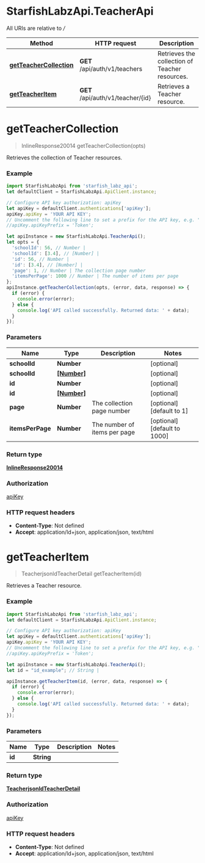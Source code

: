 # StarfishLabzApi.TeacherApi

All URIs are relative to */*

Method | HTTP request | Description
------------- | ------------- | -------------
[**getTeacherCollection**](TeacherApi.md#getTeacherCollection) | **GET** /api/auth/v1/teachers | Retrieves the collection of Teacher resources.
[**getTeacherItem**](TeacherApi.md#getTeacherItem) | **GET** /api/auth/v1/teacher/{id} | Retrieves a Teacher resource.

<a name="getTeacherCollection"></a>
# **getTeacherCollection**
> InlineResponse20014 getTeacherCollection(opts)

Retrieves the collection of Teacher resources.

### Example
```javascript
import StarfishLabzApi from 'starfish_labz_api';
let defaultClient = StarfishLabzApi.ApiClient.instance;

// Configure API key authorization: apiKey
let apiKey = defaultClient.authentications['apiKey'];
apiKey.apiKey = 'YOUR API KEY';
// Uncomment the following line to set a prefix for the API key, e.g. "Token" (defaults to null)
//apiKey.apiKeyPrefix = 'Token';

let apiInstance = new StarfishLabzApi.TeacherApi();
let opts = { 
  'schoolId': 56, // Number | 
  'schoolId': [3.4], // [Number] | 
  'id': 56, // Number | 
  'id': [3.4], // [Number] | 
  'page': 1, // Number | The collection page number
  'itemsPerPage': 1000 // Number | The number of items per page
};
apiInstance.getTeacherCollection(opts, (error, data, response) => {
  if (error) {
    console.error(error);
  } else {
    console.log('API called successfully. Returned data: ' + data);
  }
});
```

### Parameters

Name | Type | Description  | Notes
------------- | ------------- | ------------- | -------------
 **schoolId** | **Number**|  | [optional] 
 **schoolId** | [**[Number]**](Number.md)|  | [optional] 
 **id** | **Number**|  | [optional] 
 **id** | [**[Number]**](Number.md)|  | [optional] 
 **page** | **Number**| The collection page number | [optional] [default to 1]
 **itemsPerPage** | **Number**| The number of items per page | [optional] [default to 1000]

### Return type

[**InlineResponse20014**](InlineResponse20014.md)

### Authorization

[apiKey](../README.md#apiKey)

### HTTP request headers

 - **Content-Type**: Not defined
 - **Accept**: application/ld+json, application/json, text/html

<a name="getTeacherItem"></a>
# **getTeacherItem**
> TeacherjsonldTeacherDetail getTeacherItem(id)

Retrieves a Teacher resource.

### Example
```javascript
import StarfishLabzApi from 'starfish_labz_api';
let defaultClient = StarfishLabzApi.ApiClient.instance;

// Configure API key authorization: apiKey
let apiKey = defaultClient.authentications['apiKey'];
apiKey.apiKey = 'YOUR API KEY';
// Uncomment the following line to set a prefix for the API key, e.g. "Token" (defaults to null)
//apiKey.apiKeyPrefix = 'Token';

let apiInstance = new StarfishLabzApi.TeacherApi();
let id = "id_example"; // String | 

apiInstance.getTeacherItem(id, (error, data, response) => {
  if (error) {
    console.error(error);
  } else {
    console.log('API called successfully. Returned data: ' + data);
  }
});
```

### Parameters

Name | Type | Description  | Notes
------------- | ------------- | ------------- | -------------
 **id** | **String**|  | 

### Return type

[**TeacherjsonldTeacherDetail**](TeacherjsonldTeacherDetail.md)

### Authorization

[apiKey](../README.md#apiKey)

### HTTP request headers

 - **Content-Type**: Not defined
 - **Accept**: application/ld+json, application/json, text/html

